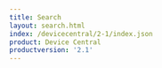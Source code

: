 ```yaml
---
title: Search
layout: search.html
index: /devicecentral/2-1/index.json
product: Device Central
productversion: '2.1'
---
```




